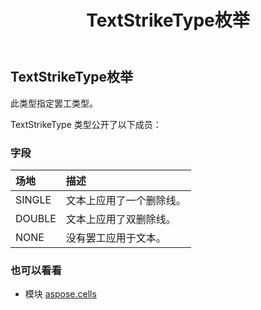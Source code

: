 ﻿---
title: TextStrikeType枚举
second_title: Aspose.Cells for Python via .NET API 参考文献
description:
type: docs
weight: 2570
url: /zh/python-net/aspose.cells/textstriketype/
is_root: false
---
## TextStrikeType枚举
此类型指定罢工类型。



TextStrikeType 类型公开了以下成员：

### 字段
|场地|描述|
| :- | :- |
| SINGLE |文本上应用了一个删除线。|
| DOUBLE |文本上应用了双删除线。|
| NONE |没有罢工应用于文本。|



### 也可以看看
* 模块 [aspose.cells](..)
